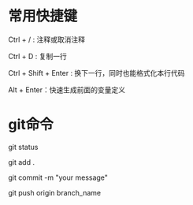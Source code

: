 # 常用快捷键

Ctrl + /  :  注释或取消注释

Ctrl + D  :  复制一行

Ctrl + Shift + Enter :  换下一行，同时也能格式化本行代码

Alt + Enter：快速生成前面的变量定义



# git命令

git status

git add .

git commit -m "your message"

git push origin branch_name